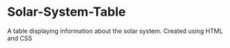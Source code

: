 # Solar-System-Table
A table displaying information about the solar system. Created using HTML and CSS
